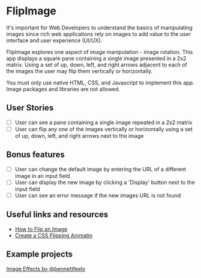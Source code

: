 # FlipImage

It's important for Web Developers to understand the basics of manipulating
images since rich web applications rely on images to add value to the user
interface and user experience (UI/UX).

FlipImage explores one aspect of image manipulation - image rotation. This
app displays a square pane containing a single image presented in a 2x2
matrix. Using a set of up, down, left, and right arrows adjacent to each
of the images the user may flip them vertically or horizontally.

You must only use native HTML, CSS, and Javascript to implement this app.
Image packages and libraries are not allowed.

## User Stories

- [ ] User can see a pane containing a single image repeated in a 2x2 matrix
- [ ] User can flip any one of the images vertically or horizontally using a set of up, down, left, and right arrows next to the image

## Bonus features

- [ ] User can change the default image by entering the URL of a different image in an input field
- [ ] User can display the new image by clicking a 'Display' button next to the input field
- [ ] User can see an error message if the new images URL is not found

## Useful links and resources

- [How to Flip an Image](https://www.w3schools.com/howto/howto_css_flip_image.asp)
- [Create a CSS Flipping Animatin](https://davidwalsh.name/css-flip)

## Example projects

[Image Effects by @bennettfeely](https://codepen.io/seyedi/pen/gvqYQv)
